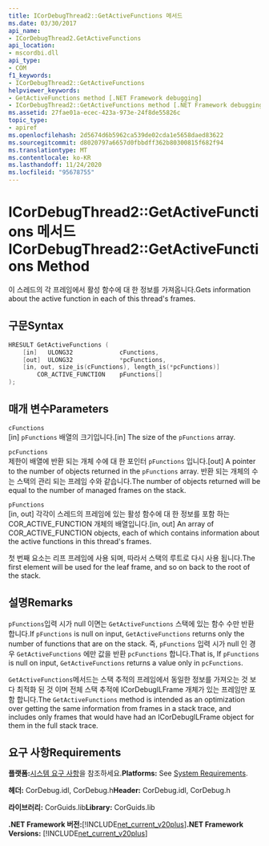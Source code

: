 ```yaml
---
title: ICorDebugThread2::GetActiveFunctions 메서드
ms.date: 03/30/2017
api_name:
- ICorDebugThread2.GetActiveFunctions
api_location:
- mscordbi.dll
api_type:
- COM
f1_keywords:
- ICorDebugThread2::GetActiveFunctions
helpviewer_keywords:
- GetActiveFunctions method [.NET Framework debugging]
- ICorDebugThread2::GetActiveFunctions method [.NET Framework debugging]
ms.assetid: 27fae01a-ecec-423a-973e-24f8de55826c
topic_type:
- apiref
ms.openlocfilehash: 2d5674d6b5962ca539de02cda1e5658daed83622
ms.sourcegitcommit: d8020797a6657d0fbbdff362b80300815f682f94
ms.translationtype: MT
ms.contentlocale: ko-KR
ms.lasthandoff: 11/24/2020
ms.locfileid: "95678755"
---
```

# <a name="icordebugthread2getactivefunctions-method"></a><span data-ttu-id="45c2c-102">ICorDebugThread2::GetActiveFunctions 메서드</span><span class="sxs-lookup"><span data-stu-id="45c2c-102">ICorDebugThread2::GetActiveFunctions Method</span></span>

<span data-ttu-id="45c2c-103">이 스레드의 각 프레임에서 활성 함수에 대 한 정보를 가져옵니다.</span><span class="sxs-lookup"><span data-stu-id="45c2c-103">Gets information about the active function in each of this thread's frames.</span></span>  
  
## <a name="syntax"></a><span data-ttu-id="45c2c-104">구문</span><span class="sxs-lookup"><span data-stu-id="45c2c-104">Syntax</span></span>  
  
```cpp  
HRESULT GetActiveFunctions (  
    [in]   ULONG32             cFunctions,  
    [out]  ULONG32             *pcFunctions,  
    [in, out, size_is(cFunctions), length_is(*pcFunctions)]  
        COR_ACTIVE_FUNCTION    pFunctions[]  
);  
```  
  
## <a name="parameters"></a><span data-ttu-id="45c2c-105">매개 변수</span><span class="sxs-lookup"><span data-stu-id="45c2c-105">Parameters</span></span>  

 `cFunctions`  
 <span data-ttu-id="45c2c-106">[in] `pFunctions` 배열의 크기입니다.</span><span class="sxs-lookup"><span data-stu-id="45c2c-106">[in] The size of the `pFunctions` array.</span></span>  
  
 `pcFunctions`  
 <span data-ttu-id="45c2c-107">제한이 배열에 반환 되는 개체 수에 대 한 포인터 `pFunctions` 입니다.</span><span class="sxs-lookup"><span data-stu-id="45c2c-107">[out] A pointer to the number of objects returned in the `pFunctions` array.</span></span> <span data-ttu-id="45c2c-108">반환 되는 개체의 수는 스택의 관리 되는 프레임 수와 같습니다.</span><span class="sxs-lookup"><span data-stu-id="45c2c-108">The number of objects returned will be equal to the number of managed frames on the stack.</span></span>  
  
 `pFunctions`  
 <span data-ttu-id="45c2c-109">[in, out] 각각이 스레드의 프레임에 있는 활성 함수에 대 한 정보를 포함 하는 COR_ACTIVE_FUNCTION 개체의 배열입니다.</span><span class="sxs-lookup"><span data-stu-id="45c2c-109">[in, out] An array of COR_ACTIVE_FUNCTION objects, each of which contains information about the active functions in this thread's frames.</span></span>  
  
 <span data-ttu-id="45c2c-110">첫 번째 요소는 리프 프레임에 사용 되며, 따라서 스택의 루트로 다시 사용 됩니다.</span><span class="sxs-lookup"><span data-stu-id="45c2c-110">The first element will be used for the leaf frame, and so on back to the root of the stack.</span></span>  
  
## <a name="remarks"></a><span data-ttu-id="45c2c-111">설명</span><span class="sxs-lookup"><span data-stu-id="45c2c-111">Remarks</span></span>  

 <span data-ttu-id="45c2c-112">`pFunctions`입력 시가 null 이면는 `GetActiveFunctions` 스택에 있는 함수 수만 반환 합니다.</span><span class="sxs-lookup"><span data-stu-id="45c2c-112">If `pFunctions` is null on input, `GetActiveFunctions` returns only the number of functions that are on the stack.</span></span> <span data-ttu-id="45c2c-113">즉, `pFunctions` 입력 시가 null 인 경우 `GetActiveFunctions` 에만 값을 반환 `pcFunctions` 합니다.</span><span class="sxs-lookup"><span data-stu-id="45c2c-113">That is, If `pFunctions` is null on input, `GetActiveFunctions` returns a value only in `pcFunctions`.</span></span>  
  
 <span data-ttu-id="45c2c-114">`GetActiveFunctions`메서드는 스택 추적의 프레임에서 동일한 정보를 가져오는 것 보다 최적화 된 것 이며 전체 스택 추적에 ICorDebugILFrame 개체가 있는 프레임만 포함 합니다.</span><span class="sxs-lookup"><span data-stu-id="45c2c-114">The `GetActiveFunctions` method is intended as an optimization over getting the same information from frames in a stack trace, and includes only frames that would have had an ICorDebugILFrame object for them in the full stack trace.</span></span>  
  
## <a name="requirements"></a><span data-ttu-id="45c2c-115">요구 사항</span><span class="sxs-lookup"><span data-stu-id="45c2c-115">Requirements</span></span>  

 <span data-ttu-id="45c2c-116">**플랫폼:**[시스템 요구 사항](../../get-started/system-requirements.md)을 참조하세요.</span><span class="sxs-lookup"><span data-stu-id="45c2c-116">**Platforms:** See [System Requirements](../../get-started/system-requirements.md).</span></span>  
  
 <span data-ttu-id="45c2c-117">**헤더:** CorDebug.idl, CorDebug.h</span><span class="sxs-lookup"><span data-stu-id="45c2c-117">**Header:** CorDebug.idl, CorDebug.h</span></span>  
  
 <span data-ttu-id="45c2c-118">**라이브러리:** CorGuids.lib</span><span class="sxs-lookup"><span data-stu-id="45c2c-118">**Library:** CorGuids.lib</span></span>  
  
 <span data-ttu-id="45c2c-119">**.NET Framework 버전:**[!INCLUDE[net_current_v20plus](../../../../includes/net-current-v20plus-md.md)]</span><span class="sxs-lookup"><span data-stu-id="45c2c-119">**.NET Framework Versions:** [!INCLUDE[net_current_v20plus](../../../../includes/net-current-v20plus-md.md)]</span></span>
